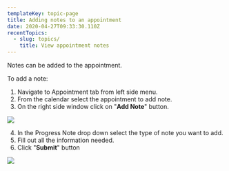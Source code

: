 ```yaml
---
templateKey: topic-page
title: Adding notes to an appointment
date: 2020-04-27T09:33:30.110Z
recentTopics:
  - slug: topics/
    title: View appointment notes
---
```

Notes can be added to the appointment.

To add a note:

1. Navigate to Appointment tab from left side menu.
2. From the calendar select the appointment to add note.
3. On the right side window click on "**Add Note**" button.

![](/img/notes_1.png)

4. In the Progress Note drop down select the type of note you want to add.
5. Fill out all the information needed.
6. Click "**Submit**" button

![](/img/notes_2.png)
